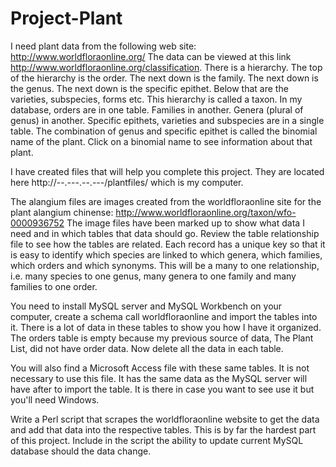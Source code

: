 # Project-Plant
I need plant data from the following web site: http://www.worldfloraonline.org/
The data can be viewed at this link
http://www.worldfloraonline.org/classification. There is a hierarchy.
The top of the hierarchy is the order. The next down is the family.
The next down is the genus. The next down  is the specific epithet.
Below that are the varieties, subspecies, forms etc. This hierarchy is
called a taxon. In my database, orders are in one table. Families in
another. Genera (plural of genus) in another. Specific epithets,
varieties and subspecies are in a single table. The combination of
genus and specific epithet is called the binomial name of the plant.
Click on a binomial name to see information about that plant.

I have created files that will help you complete this project. They
are located here
http://--.---.--.---/plantfiles/ which is my computer.

The alangium files are images created from the worldfloraonline site
for the plant alangium chinense:
http://www.worldfloraonline.org/taxon/wfo-0000936752
The image files have been marked up to show what data I need and in
which tables that data should go. Review the table relationship file
to see how the tables are related. Each record has a unique key so
that it is easy to identify which species are linked to which genera,
which families, which orders and which synonyms. This will be a many
to one relationship, i.e. many species to one genus, many genera to
one family and many families to one order.

You need to install MySQL server and MySQL Workbench on your computer,
create a schema call worldfloraonline and import the tables into it.
There is a lot of data in these tables to show you how I have it
organized. The orders table is empty because my previous source of
data, The Plant List, did not have order data. Now delete all the data
in each table.

You will also find a Microsoft Access file with these same tables. It
is not necessary to use this file. It has the same data as the MySQL
server will have after to import the table. It is there in case you
want to see use it but you'll need Windows.

Write a Perl script that scrapes the worldfloraonline website to get
the data and add that data into the  respective tables. This is by far
the hardest part of this project. Include in the script the ability to
update current MySQL database should the data change.
